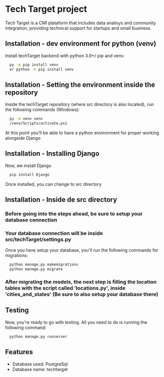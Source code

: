 
# Tech Target project

Tech Target is a CMI plataform that includes data analisys and community integration,
providing technical support for startups and small business.
 

## Installation - dev environment for python (venv)

Install techTarget backend with python 3.9+/ pip and venv.

```bash
  py -m pip install venv
  or python -m pip install venv
```
## Installation - Setting the environment inside the repository

Inside the techTarget repository (where src directory is also located), run the
following commands (Windows):

```bash
  py -m venv venv
  /venv/Scripts/activate.ps1
```
At this point you'll be able to have a python environment for proper working alongside Django

## Installation - Installing Django

Now, we install Django

```bash
  pip install Django
```

Once installed, you can change to src directory

## Installation - Inside de src directory

### Before going into the steps ahead, be sure to setup your database connection 
### Your database connection will be inside src/techTarget/settings.py

Once you have setup your database, you'll run the following commands for migrations:

```bash
  python manage.py makemigrations
  python manage.py migrate
```
### After migrating the models, the next step is filling the location tables with the script called 'locations.py', inside 'cities_and_states' (Be sure to also setup your database there)

## Testing

Now, you're ready to go with testing. All you need to do is running the following command:

```bash
  python manage.py runserver
```




## Features

- Database used: PostgreSql
- Database name: techtarget


